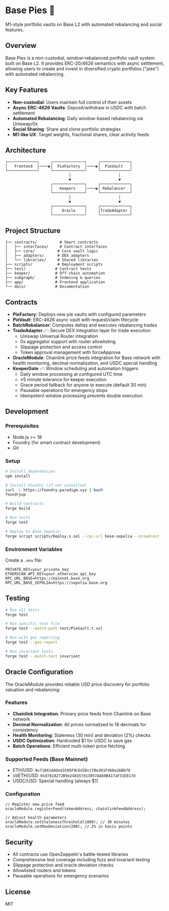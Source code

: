 # Base Pies 🥧

M1-style portfolio vaults on Base L2 with automated rebalancing and social features.

## Overview

Base Pies is a non-custodial, window-rebalanced portfolio vault system built on Base L2. It provides ERC-20/4626 semantics with async settlement, allowing users to create and invest in diversified crypto portfolios ("pies") with automated rebalancing.

## Key Features

- **Non-custodial**: Users maintain full control of their assets
- **Async ERC-4626 Vaults**: Deposit/withdraw in USDC with batch settlement
- **Automated Rebalancing**: Daily window-based rebalancing via Uniswap/0x
- **Social Sharing**: Share and clone portfolio strategies
- **M1-like UX**: Target weights, fractional shares, clear activity feeds

## Architecture

```
┌─────────────┐     ┌──────────────┐     ┌─────────────┐
│   Frontend  │────▶│  PieFactory  │────▶│  PieVault   │
└─────────────┘     └──────────────┘     └─────────────┘
                            │                     │
                            ▼                     ▼
                    ┌──────────────┐     ┌─────────────┐
                    │   Keepers    │────▶│ Rebalancer  │
                    └──────────────┘     └─────────────┘
                            │                     │
                            ▼                     ▼
                    ┌──────────────┐     ┌─────────────┐
                    │    Oracle    │     │TradeAdapter │
                    └──────────────┘     └─────────────┘
```

## Project Structure

```
├── contracts/          # Smart contracts
│   ├── interfaces/     # Contract interfaces
│   ├── core/          # Core vault logic
│   ├── adapters/      # DEX adapters
│   └── libraries/     # Shared libraries
├── scripts/           # Deployment scripts
├── test/             # Contract tests
├── keeper/           # Off-chain automation
├── subgraph/         # Indexing & queries
├── app/              # Frontend application
└── docs/             # Documentation
```

## Contracts

- **PieFactory**: Deploys new pie vaults with configured parameters
- **PieVault**: ERC-4626 async vault with request/claim lifecycle
- **BatchRebalancer**: Computes deltas and executes rebalancing trades
- **TradeAdapter** ✅: Secure DEX integration layer for trade execution
  - Uniswap Universal Router integration
  - 0x aggregator support with router allowlisting
  - Slippage protection and access control
  - Token approval management with forceApprove
- **OracleModule**: Chainlink price feeds integration for Base network with health monitoring, decimal normalization, and USDC special handling
- **KeeperGate** ✅: Window scheduling and automation triggers
  - Daily window processing at configured UTC time
  - ±5 minute tolerance for keeper execution
  - Grace period fallback for anyone to execute (default 30 min)
  - Pausable operations for emergency stops
  - Idempotent window processing prevents double execution

## Development

### Prerequisites

- Node.js >= 18
- Foundry (for smart contract development)
- Git

### Setup

```bash
# Install dependencies
npm install

# Install Foundry (if not installed)
curl -L https://foundry.paradigm.xyz | bash
foundryup

# Build contracts
forge build

# Run tests
forge test

# Deploy to Base Sepolia
forge script scripts/Deploy.s.sol --rpc-url base-sepolia --broadcast
```

### Environment Variables

Create a `.env` file:

```env
PRIVATE_KEY=your_private_key
ETHERSCAN_API_KEY=your_etherscan_api_key
RPC_URL_BASE=https://mainnet.base.org
RPC_URL_BASE_SEPOLIA=https://sepolia.base.org
```

## Testing

```bash
# Run all tests
forge test

# Run specific test file
forge test --match-path test/PieVault.t.sol

# Run with gas reporting
forge test --gas-report

# Run invariant tests
forge test --match-test invariant
```

## Oracle Configuration

The OracleModule provides reliable USD price discovery for portfolio valuation and rebalancing:

### Features
- **Chainlink Integration**: Primary price feeds from Chainlink on Base network
- **Decimal Normalization**: All prices normalized to 18 decimals for consistency
- **Health Monitoring**: Staleness (30 min) and deviation (2%) checks
- **USDC Optimization**: Hardcoded $1 for USDC to save gas
- **Batch Operations**: Efficient multi-token price fetching

### Supported Feeds (Base Mainnet)
- ETH/USD: `0x71041dddad3595F9CEd3DcCFBe3D1F4b0a16Bb70`
- cbETH/USD: `0xd7818272B9e248357d13057AAb0B417aF31E817d`
- USDC/USD: Special handling (always $1)

### Configuration
```solidity
// Register new price feed
oracleModule.registerFeed(tokenAddress, chainlinkFeedAddress);

// Adjust health parameters
oracleModule.setStalenessThreshold(1800); // 30 minutes
oracleModule.setMaxDeviation(200); // 2% in basis points
```

## Security

- All contracts use OpenZeppelin's battle-tested libraries
- Comprehensive test coverage including fuzz and invariant testing
- Slippage protection and oracle deviation checks
- Allowlisted routers and tokens
- Pausable operations for emergency scenarios

## License

MIT